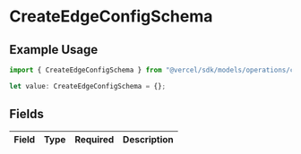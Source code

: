 # CreateEdgeConfigSchema

## Example Usage

```typescript
import { CreateEdgeConfigSchema } from "@vercel/sdk/models/operations/createedgeconfig.js";

let value: CreateEdgeConfigSchema = {};
```

## Fields

| Field       | Type        | Required    | Description |
| ----------- | ----------- | ----------- | ----------- |